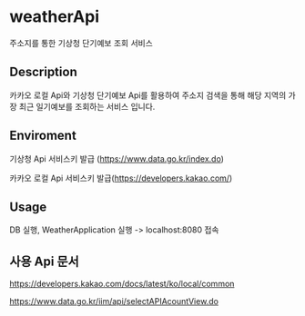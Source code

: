# weatherApi
주소지를 통한 기상청 단기예보 조회 서비스


## Description
카카오 로컬 Api와 기상청 단기예보 Api를 활용하여 주소지 검색을 통해 해당 지역의 가장 최근 일기예보를 조회하는 서비스 입니다.


## Enviroment
기상청 Api 서비스키 발급 (https://www.data.go.kr/index.do)

카카오 로컬 Api 서비스키 발급(https://developers.kakao.com/)


## Usage
DB 실행, WeatherApplication 실행 -> localhost:8080 접속


## 사용 Api 문서
https://developers.kakao.com/docs/latest/ko/local/common

https://www.data.go.kr/iim/api/selectAPIAcountView.do

